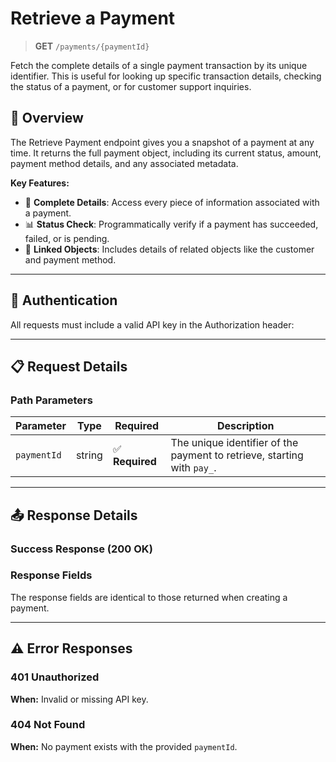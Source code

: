# Retrieve a Payment

> **GET** `/payments/{paymentId}`

Fetch the complete details of a single payment transaction by its unique identifier. This is useful for looking up specific transaction details, checking the status of a payment, or for customer support inquiries.

## 🎯 Overview

The Retrieve Payment endpoint gives you a snapshot of a payment at any time. It returns the full payment object, including its current status, amount, payment method details, and any associated metadata.

**Key Features:**
- 🧾 **Complete Details**: Access every piece of information associated with a payment.
- 📊 **Status Check**: Programmatically verify if a payment has succeeded, failed, or is pending.
- 🔗 **Linked Objects**: Includes details of related objects like the customer and payment method.

---

## 🔐 Authentication

All requests must include a valid API key in the Authorization header:

---

## 📋 Request Details

### Path Parameters

| Parameter | Type | Required | Description |
|---|---|---|---|
| `paymentId` | string | ✅ **Required** | The unique identifier of the payment to retrieve, starting with `pay_`. |

---

## 📤 Response Details

### Success Response (200 OK)

### Response Fields
The response fields are identical to those returned when creating a payment.

---

## ⚠️ Error Responses

### 401 Unauthorized
**When:** Invalid or missing API key.

### 404 Not Found
**When:** No payment exists with the provided `paymentId`.